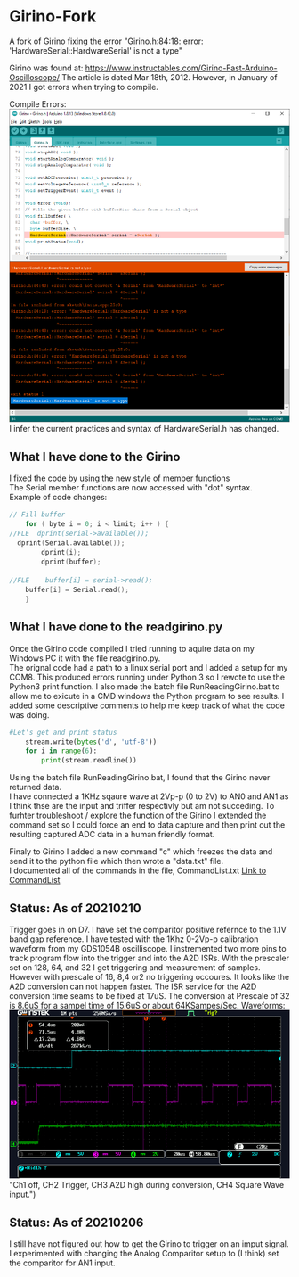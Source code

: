 # Girino-Fork
A fork of Girino fixing the error "Girino.h:84:18: error: 'HardwareSerial::HardwareSerial' is not a type"

Girino was found at: https://www.instructables.com/Girino-Fast-Arduino-Oscilloscope/
The article is dated Mar 18th, 2012. 
However, in January of 2021 I got errors when trying to compile. 

Compile Errors: 
![Compile Error(s)](CompileError1.png "Compile errors on orignal project")  
I infer the current practices and syntax of HardwareSerial.h has changed. 

## What I have done to the Girino
I fixed the code by using the new style of member functions  
The Serial member functions are now accessed with "dot" syntax.  
Example of code changes:  
```C++
// Fill buffer  
	for ( byte i = 0; i < limit; i++ ) {  
//FLE  dprint(serial->available());  
  dprint(Serial.available());  
		dprint(i);  
		dprint(buffer);  
  
//FLE    buffer[i] = serial->read();  
    buffer[i] = Serial.read();  
	}
```    
## What I have done to the readgirino.py
Once the Girino code compiled I tried running to aquire data on my Windows PC it with the file readgirino.py.  
The orignal code had a path to a linux serial port and I added a setup for my COM8. This produced errors running under Python 3 so I rewote to use the Python3  print function.
I also made the batch file RunReadingGirino.bat to allow me to exicute in a CMD windows the Python program to see results.  I added some descriptive comments to help me 
keep track of what the code was doing.
```Python
#Let's get and print status
	stream.write(bytes('d', 'utf-8'))
	for i in range(6):
		print(stream.readline())
```  

Using the batch file RunReadingGirino.bat, I found that the Girino never returned data.   
I have connected a 1KHz sqaure wave at 2Vp-p (0 to 2V) to AN0 and AN1 as I think thse are the input and triffer respectivly but am not succeding.
To furhter troubleshoot / explore the function of the Girino I extended the command set so I could force an end to data capture and then print 
out the resulting captured ADC data in a human friendly format.

Finaly to Girino I added a new command "c" which freezes the data and send it to the python file which then wrote a "data.txt" file.  
I documented all of the commands in the file, CommandList.txt
[Link to CommandList](CommandList.txt)

## Status: As of 20210210 
Trigger goes in on D7. I have set the comparitor positive refernce to the 1.1V band gap reference.
I have tested with the 1Khz 0-2Vp-p calibration waveform from my GDS1054B oscilliscope.
I instremented two more pins to track program flow into the trigger and into the A2D ISRs.
With the prescaler set on 128, 64, and 32 I get triggering and measurement of samples. However with prescale of 16, 8,4 or2 no triggering occoures. It looks like the A2D conversion can not happen faster. The ISR service for the A2D conversion time seams to be fixed at 17uS. The conversion at Prescale of 32 is 8.6uS for a sampel time of 15.6uS or about 64KSampes/Sec.
Waveforms:  
![traces](CH1offCH2TriggerCH3A2DCH4SqWaveAtPrescale32.png) "Ch1 off, CH2 Trigger, CH3 A2D high during conversion, CH4 Square Wave input.")  



## Status: As of 20210206 
I still have not figured out how to get the Girino to trigger on an imput signal.
I experimented with changing the Analog Comparitor setup to (I think) set the comparitor for AN1 input.
  
